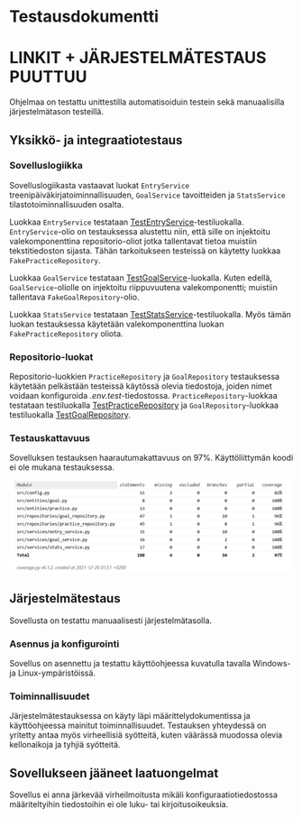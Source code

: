 # Testausdokumentti

# LINKIT + JÄRJESTELMÄTESTAUS PUUTTUU

Ohjelmaa on testattu unittestilla automatisoiduin testein sekä manuaalisilla järjestelmätason testeillä.

## Yksikkö- ja integraatiotestaus

### Sovelluslogiikka

Sovelluslogiikasta vastaavat luokat `EntryService` treenipäiväkirjatoiminnallisuuden, `GoalService` tavoitteiden ja `StatsService` tilastotoiminnallisuuden osalta.

Luokkaa `EntryService` testataan [TestEntryService]()-testiluokalla. `EntryService`-olio on testauksessa alustettu niin, että sille on injektoitu valekomponenttina repositorio-oliot jotka tallentavat tietoa muistiin tekstitiedoston sijasta. Tähän tarkoitukseen testeissä on käytetty luokkaa `FakePracticeRepository`.

Luokkaa `GoalService` testataan [TestGoalService]()-luokalla. Kuten edellä, `GoalService`-oliolle on injektoitu riippuvuutena valekomponentti; muistiin tallentava `FakeGoalRepository`-olio.

Luokkaa `StatsService` testataan [TestStatsService]()-testiluokalla. Myös tämän luokan testauksessa käytetään valekomponenttina luokan `FakePracticeRepository` oliota.

### Repositorio-luokat

Repositorio-luokkien `PracticeRepository` ja `GoalRepository` testauksessa käytetään pelkästään testeissä käytössä olevia tiedostoja, joiden nimet voidaan konfiguroida *.env.test*-tiedostossa. `PracticeRepository`-luokkaa testataan testiluokalla [TestPracticeRepository]() ja `GoalRepository`-luokkaa testiluokalla [TestGoalRepository]().

### Testauskattavuus

Sovelluksen testauksen haarautumakattavuus on 97%. Käyttöliittymän koodi ei ole mukana testauksessa.

![](./kuvat/test_coverage.png)


## Järjestelmätestaus

Sovellusta on testattu manuaalisesti järjestelmätasolla.

### Asennus ja konfigurointi

Sovellus on asennettu ja testattu käyttöohjeessa kuvatulla tavalla Windows- ja Linux-ympäristöissä. 

### Toiminnallisuudet

Järjestelmätestauksessa on käyty läpi määrittelydokumentissa ja käyttöohjeessa mainitut toiminnallisuudet. Testauksen yhteydessä on yritetty antaa myös virheellisiä syötteitä, kuten väärässä muodossa olevia kellonaikoja ja tyhjiä syötteitä.

## Sovellukseen jääneet laatuongelmat

Sovellus ei anna järkevää virheilmoitusta mikäli konfiguraatiotiedostossa määriteltyihin tiedostoihin ei ole luku- tai kirjoitusoikeuksia.